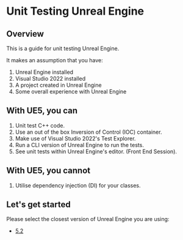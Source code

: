 # Unit Testing Unreal Engine

## Overview

This is a guide for unit testing Unreal Engine.

It makes an assumption that you have:
1. Unreal Engine installed
1. Visual Studio 2022 installed
1. A project created in Unreal Engine
1. Some overall experience with Unreal Engine

## With UE5, you can
1. Unit test C++ code.
1. Use an out of the box Inversion of Control (IOC) container.
1. Make use of Visual Studio 2022's Test Explorer.
1. Run a CLI version of Unreal Engine to run the tests.
1. See unit tests within Unreal Engine's editor. (Front End Session).

## With UE5, you cannot
1. Utilise dependency injection (DI) for your classes.

## Let's get started

Please select the closest version of Unreal Engine you are using:

- [5.2](./5.2/README.md)
